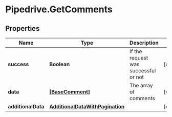 # Pipedrive.GetComments

## Properties

Name | Type | Description | Notes
------------ | ------------- | ------------- | -------------
**success** | **Boolean** | If the request was successful or not | [optional] 
**data** | [**[BaseComment]**](BaseComment.md) | The array of comments | [optional] 
**additionalData** | [**AdditionalDataWithPagination**](AdditionalDataWithPagination.md) |  | [optional] 


